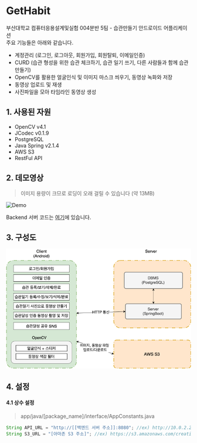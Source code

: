# GetHabit  
부산대학교 컴퓨터응용설계및실험 004분반 5팀 - 습관만들기 안드로이드 어플리케이션  
주요 기능들은 아래와 같습니다.  
- 계정관리 (로그인, 로그아웃, 회원가입, 회원탈퇴, 이메일인증) 
- CURD (습관 형성을 위한 습관 체크하기, 습관 일기 쓰기, 다른 사람들과 함께 습관만들기)
- OpenCV를 활용한 얼굴인식 및 이미지 마스크 씌우기, 동영상 녹화와 저장
- 동영상 업로드 및 재생
- 사진파일을 모아 타임라인 동영상 생성

## 1. 사용된 자원
- OpenCV v4.1
- JCodec v0.1.9
- PostgreSQL
- Java Spring v2.1.4
- AWS S3
- RestFul API

## 2. 데모영상
> 이미지 용량이 크므로 로딩이 오래 걸릴 수 있습니다 (약 13MB)
  
![Demo](./misc/gethabit_demo.gif)

Backend 서버 코드는 [여기](https://github.com/pnu-004-team5/CreatingHabits)에 있습니다.

## 3. 구성도
![Diagram](./misc/gethabit_diagram.png)

## 4. 설정
  
#### 4.1 상수 설정
> app/java/[package_name]/interface/AppConstants.java 
```java
String API_URL = "http://[[백엔드 서버 주소]]:8080"; //ex) http://10.0.2.2:8080; AVD로 실행하고 백엔드서버를 로컬로 실행할때
String S3_URL = "[아마존 S3 주소]"; //ex) https://s3.amazonaws.com/creatinghabits-userfiles-mobilehub-665767729/public
```





